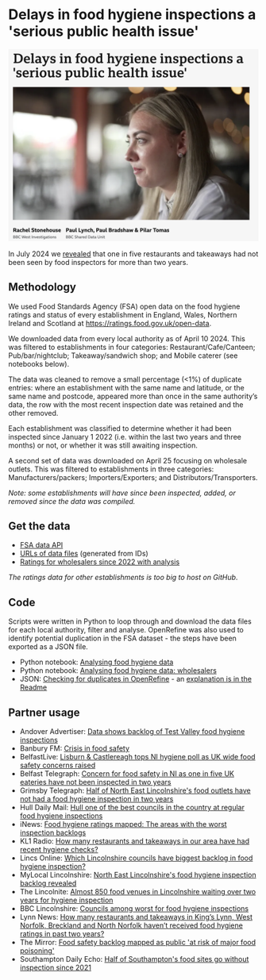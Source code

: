 # Delays in food hygiene inspections a 'serious public health issue' 

![](https://github.com/BBC-Data-Unit/food-hygiene/blob/main/data/Delays%20in%20food%20hygiene%20inspections%20a%20serious%20public%20health%20issue.png)

In July 2024 we [revealed](https://www.bbc.co.uk/news/articles/c1rr1qqqny0o) that one in five restaurants and takeaways had not been seen by food inspectors for more than two years.

## Methodology

We used Food Standards Agency (FSA) open data on the food hygiene ratings and status of every establishment in England, Wales, Northern Ireland and Scotland at https://ratings.food.gov.uk/open-data.

We downloaded data from every local authority as of April 10 2024. This was filtered to establishments in four categories: Restaurant/Cafe/Canteen; Pub/bar/nightclub; Takeaway/sandwich shop; and Mobile caterer (see notebooks below). 

The data was cleaned to remove a small percentage (<1%) of duplicate entries: where an establishment with the same name and latitude, or the same name and postcode, appeared more than once in the same authority’s data, the row with the most recent inspection date was retained and the other removed. 

Each establishment was classified to determine whether it had been inspected since January 1 2022 (i.e. within the last two years and three months) or not, or whether it was still awaiting inspection. 

A second set of data was downloaded on April 25 focusing on wholesale outlets. This was filtered to establishments in three categories: Manufacturers/packers; Importers/Exporters; and Distributors/Transporters. 

*Note: some establishments will have since been inspected, added, or removed since the data was compiled.*


## Get the data

* [FSA data API](https://ratings.food.gov.uk/open-data)
* [URLs of data files](https://github.com/BBC-Data-Unit/food-hygiene/blob/main/data/foodHygieneURLs.xlsx) (generated from IDs)
* [Ratings for wholesalers since 2022 with analysis](https://github.com/BBC-Data-Unit/food-hygiene/blob/main/data/FSAwholesalers_dedupedAPR25_ANALYSIS.xlsx)

*The ratings data for other establishments is too big to host on GitHub*.

## Code

Scripts were written in Python to loop through and download the data files for each local authority, filter and analyse. OpenRefine was also used to identify potential duplication in the FSA dataset - the steps have been exported as a JSON file.

* Python notebook: [Analysing food hygiene data](https://github.com/BBC-Data-Unit/food-hygiene/blob/main/code/FoodHygieneProject.ipynb)
* Python notebook: [Analysing food hygiene data: wholesalers](https://github.com/BBC-Data-Unit/food-hygiene/blob/main/code/FoodHygieneProject_wholesalers.ipynb)
* JSON: [Checking for duplicates in OpenRefine](https://github.com/BBC-Data-Unit/food-hygiene/blob/main/code/food%20safety%20-%20OpenRefine%20checks.json) - an [explanation is in the Readme](https://github.com/BBC-Data-Unit/food-hygiene/blob/main/code/readme.md)

## Partner usage

* Andover Advertiser: [Data shows backlog of Test Valley food hygiene inspections](https://www.andoveradvertiser.co.uk/news/24479015.data-shows-backlog-test-valley-food-hygiene-inspections/)
* Banbury FM: [Crisis in food safety](https://banburyfm.com/news/crisis-in-food-safety/)
* BelfastLive: [Lisburn & Castlereagh tops NI hygiene poll as UK wide food safety concerns raised](https://www.belfastlive.co.uk/news/northern-ireland/lisburn--castlereagh-tops-ni-29636915)
* Belfast Telegraph: [Concern for food safety in NI as one in five UK eateries have not been inspected in two years](https://www.belfasttelegraph.co.uk/business/food-drink-hospitality/concern-for-food-safety-in-ni-as-one-in-five-uk-eateries-have-not-been-inspected-in-two-years/a844310017.html)
* Grimsby Telegraph: [Half of North East Lincolnshire's food outlets have not had a food hygiene inspection in two years](https://www.grimsbytelegraph.co.uk/news/grimsby-news/half-north-east-lincolnshires-food-9444120)
* Hull Daily Mail: [Hull one of the best councils in the country at regular food hygiene inspections](https://www.hulldailymail.co.uk/news/hull-east-yorkshire-news/hull-one-best-authorities-country-9444982)
* iNews: [Food hygiene ratings mapped: The areas with the worst inspection backlogs](https://inews.co.uk/news/consumer/food-hygiene-ratings-mapped-areas-inspection-backlogs-3197836)
* KL1 Radio: [How many restaurants and takeaways in our area have had recent hygiene checks?](https://kl1radio.co.uk/how-many-restaurants-and-takeaways-in-our-area-have-had-recent-hygiene-checks/)
* Lincs Online: [Which Lincolnshire councils have biggest backlog in food hygiene inspection?](https://www.lincsonline.co.uk/skegness/backlog-in-food-hygiene-inspections-is-a-serious-public-hea-9376602/)
* MyLocal Lincolnshire: [North East Lincolnshire's food hygiene inspection backlog revealed](https://mylocal.co.uk/feed/232364/north-east-lincolnshire-s-food-hygiene-inspection-backlog-revealed)
* The Lincolnite: [Almost 850 food venues in Lincolnshire waiting over two years for hygiene inspection](https://mylocal.co.uk/feed/232446/almost-850-food-venues-in-lincolnshire-waiting-over-two-years-for-hygiene-inspection?election-hub=true)
* BBC Lincolnshire: [Councils among worst for food hygiene inspections](https://www.bbc.co.uk/news/articles/c147jp874nqo)
* Lynn News: [How many restaurants and takeaways in King’s Lynn, West Norfolk, Breckland and North Norfolk haven’t received food hygiene ratings in past two years?](https://www.lynnnews.co.uk/news/how-many-restaurants-and-takeaways-in-our-area-have-been-che-9376647/)
* The Mirror: [Food safety backlog mapped as public 'at risk of major food poisoning'](https://www.mirror.co.uk/news/uk-news/food-safety-backlog-mapped-public-33353907)
* Southampton Daily Echo: [Half of Southampton's food sites go without inspection since 2021](https://www.dailyecho.co.uk/news/24486666.half-southamptons-food-sites-go-without-inspection-since-2021/)

